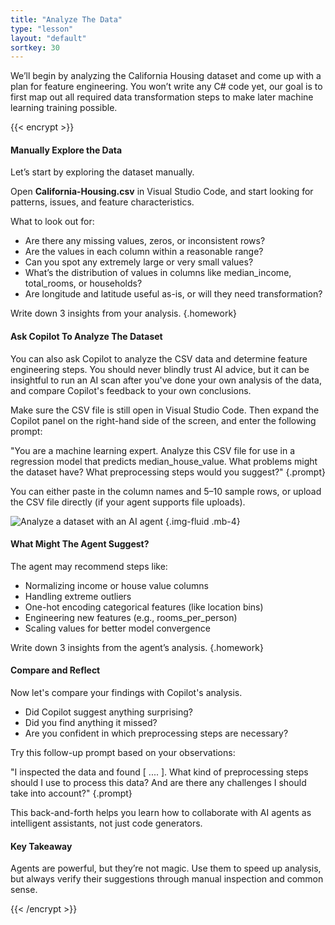 ```yaml
---
title: "Analyze The Data"
type: "lesson"
layout: "default"
sortkey: 30
---
```


We’ll begin by analyzing the California Housing dataset and come up with a plan for feature engineering. You won’t write any C# code yet, our goal is to first map out all required data transformation steps to make later machine learning training possible.

{{< encrypt >}}

#### Manually Explore the Data

Let’s start by exploring the dataset manually.

Open **California-Housing.csv** in Visual Studio Code, and start looking for patterns, issues, and feature characteristics.

What to look out for:

-    Are there any missing values, zeros, or inconsistent rows?
-    Are the values in each column within a reasonable range?
-    Can you spot any extremely large or very small values?
-    What’s the distribution of values in columns like median_income, total_rooms, or households?
-    Are longitude and latitude useful as-is, or will they need transformation?

Write down 3 insights from your analysis.
{.homework}

#### Ask Copilot To Analyze The Dataset

You can also ask Copilot to analyze the CSV data and determine feature engineering steps. You should never blindly trust AI advice, but it can be insightful to run an AI scan after you've done your own analysis of the data, and compare Copilot's feedback to your own conclusions. 

Make sure the CSV file is still open in Visual Studio Code. Then expand the Copilot panel on the right-hand side of the screen, and enter the following prompt:

"You are a machine learning expert. Analyze this CSV file for use in a regression model that predicts median_house_value. What problems might the dataset have? What preprocessing steps would you suggest?"
{.prompt}

You can either paste in the column names and 5–10 sample rows, or upload the CSV file directly (if your agent supports file uploads).

![Analyze a dataset with an AI agent](../img/analyze.jpg)
{.img-fluid .mb-4}

#### What Might The Agent Suggest?

The agent may recommend steps like:

-    Normalizing income or house value columns
-    Handling extreme outliers
-    One-hot encoding categorical features (like location bins)
-    Engineering new features (e.g., rooms_per_person)
-    Scaling values for better model convergence

Write down 3 insights from the agent’s analysis.
{.homework}

#### Compare and Reflect

Now let's compare your findings with Copilot's analysis.

-    Did Copilot suggest anything surprising?
-    Did you find anything it missed?
-    Are you confident in which preprocessing steps are necessary?

Try this follow-up prompt based on your observations:

"I inspected the data and found [ .... ]. What kind of preprocessing steps should I use to process this data? And are there any challenges I should take into account?"
{.prompt}

This back-and-forth helps you learn how to collaborate with AI agents as intelligent assistants, not just code generators.

#### Key Takeaway

Agents are powerful, but they’re not magic. Use them to speed up analysis, but always verify their suggestions through manual inspection and common sense.

{{< /encrypt >}}

